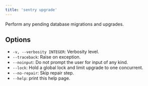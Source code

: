 ```yaml
---
title: 'sentry upgrade'
---
```


Perform any pending database migrations and upgrades.

## Options

-   `-v, --verbosity INTEGER`: Verbosity level.
-   `--traceback`: Raise on exception.
-   `--noinput`: Do not prompt the user for input of any kind.
-   `--lock`: Hold a global lock and limit upgrade to one concurrent.
-   `--no-repair`: Skip repair step.
-   `--help`: print this help page.
